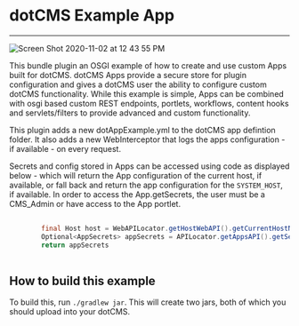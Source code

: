# dotCMS Example App
------
![Screen Shot 2020-11-02 at 12 43 55 PM](https://user-images.githubusercontent.com/934364/97900775-26ee6180-1d09-11eb-85f5-4a2724202b13.png)


This bundle plugin an OSGI example of how to create and use custom Apps built for dotCMS.  dotCMS Apps provide a secure store for plugin configuration and gives a dotCMS user the ability to configure custom dotCMS functionality.  While this example is simple, Apps can be combined with osgi based custom REST endpoints, portlets, workflows, content hooks and servlets/filters to provide advanced and custom functionality.

This plugin adds a new dotAppExample.yml to the dotCMS app defintion folder.  It also adds a new WebInterceptor that logs the apps configuration - if available - on every request. 

Secrets and config stored in Apps can be accessed using code as displayed below - which will return the App configuration of the current host, if available, or fall back and return the app configuration for the `SYSTEM_HOST`, if available. In order to access the App.getSecrets, the user must be a CMS_Admin or have access to the App portlet.

```java
        
        final Host host = WebAPILocator.getHostWebAPI().getCurrentHostNoThrow(request);
        Optional<AppSecrets> appSecrets = APILocator.getAppsAPI().getSecrets(AppKeys.APP_KEY, true, host, APILocator.systemUser());
        return appSecrets
        
```


How to build this example
-------------------------

To build this, run  `./gradlew jar`.  This will create two jars, both of which you should upload into your dotCMS.


